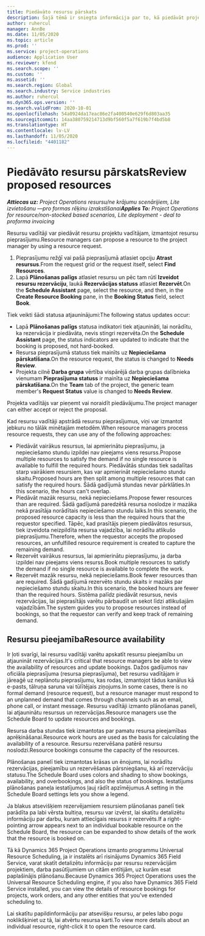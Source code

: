 ```yaml
---
title: Piedāvāto resursu pārskats
description: Šajā tēmā ir sniegta informācija par to, kā piedāvāt projekta resursus.
author: ruhercul
manager: AnnBe
ms.date: 11/05/2020
ms.topic: article
ms.prod: ''
ms.service: project-operations
audience: Application User
ms.reviewer: kfend
ms.search.scope: ''
ms.custom: ''
ms.assetid: ''
ms.search.region: Global
ms.search.industry: Service industries
ms.author: ruhercul
ms.dyn365.ops.version: ''
ms.search.validFrom: 2020-10-01
ms.openlocfilehash: 54a0924da17eac86e2fa400540e629f6d803aa35
ms.sourcegitcommit: 14aa380759214713d9bf560f5a7f619b7f4bd5b8
ms.translationtype: HT
ms.contentlocale: lv-LV
ms.lasthandoff: 11/05/2020
ms.locfileid: "4401182"
---
```

# <a name="review-proposed-resources"></a><span data-ttu-id="60146-103">Piedāvāto resursu pārskats</span><span class="sxs-lookup"><span data-stu-id="60146-103">Review proposed resources</span></span>

<span data-ttu-id="60146-104">_**Attiecas uz:** Project Operations resursu/ne krājumu scenārijiem, Lite izvietošanu —pro formas rēķinu izrakstīšanai_</span><span class="sxs-lookup"><span data-stu-id="60146-104">_**Applies To:** Project Operations for resource/non-stocked based scenarios, Lite deployment - deal to proforma invoicing_</span></span>

<span data-ttu-id="60146-105">Resursu vadītāji var piedāvāt resursu projektu vadītājam, izmantojot resursu pieprasījumu.</span><span class="sxs-lookup"><span data-stu-id="60146-105">Resource managers can propose a resource to the project manager by using a resource request.</span></span>

1. <span data-ttu-id="60146-106">Pieprasījumu režģī vai pašā pieprasījumā atlasiet opciju **Atrast resursus**.</span><span class="sxs-lookup"><span data-stu-id="60146-106">From the request grid or the request itself, select **Find Resources**.</span></span>
2. <span data-ttu-id="60146-107">Lapā **Plānošanas palīgs** atlasiet resursu un pēc tam rūtī **Izveidot resursu rezervāciju**, laukā **Rezervācijas statuss** atlasiet **Rezervēt**.</span><span class="sxs-lookup"><span data-stu-id="60146-107">On the **Schedule Assistant** page, select the resource, and then, in the **Create Resource Booking** pane, in the **Booking Status** field, select **Book**.</span></span>

<span data-ttu-id="60146-108">Tiek veikti šādi statusa atjauninājumi:</span><span class="sxs-lookup"><span data-stu-id="60146-108">The following status updates occur:</span></span>

- <span data-ttu-id="60146-109">Lapā **Plānošanas palīgs** statusa indikatori tiek atjaunināti, lai norādītu, ka rezervācija ir piedāvāta, nevis stingri rezervēta.</span><span class="sxs-lookup"><span data-stu-id="60146-109">On the **Schedule Assistant** page, the status indicators are updated to indicate that the booking is proposed, not hard-booked.</span></span>
- <span data-ttu-id="60146-110">Resursa pieprasījumā statuss tiek mainīts uz **Nepieciešama pārskatīšana**.</span><span class="sxs-lookup"><span data-stu-id="60146-110">On the resource request, the status is changed to **Needs Review**.</span></span>
- <span data-ttu-id="60146-111">Projekta cilnē **Darba grupa** vērtība vispārējā darba grupas dalībnieka vienumam **Pieprasījuma statuss** ir mainīta uz **Nepieciešama pārskatīšana**.</span><span class="sxs-lookup"><span data-stu-id="60146-111">On the **Team** tab of the project, the generic team member's **Request Status** value is changed to **Needs Review**.</span></span>

<span data-ttu-id="60146-112">Projekta vadītājs var pieņemt vai noraidīt piedāvājumu.</span><span class="sxs-lookup"><span data-stu-id="60146-112">The project manager can either accept or reject the proposal.</span></span>

<span data-ttu-id="60146-113">Kad resursu vadītāji apstrādā resursu pieprasījumus, viņi var izmantot jebkuru no tālāk minētajām metodēm.</span><span class="sxs-lookup"><span data-stu-id="60146-113">When resource managers process resource requests, they can use any of the following approaches:</span></span>

- <span data-ttu-id="60146-114">Piedāvāt vairākus resursus, lai apmierinātu pieprasījumu, ja nepieciešamo stundu izpildei nav pieejams viens resurss.</span><span class="sxs-lookup"><span data-stu-id="60146-114">Propose multiple resources to satisfy the demand if no single resource is available to fulfill the required hours.</span></span> <span data-ttu-id="60146-115">Piedāvātās stundas tiek sadalītas starp vairākiem resursiem, kas var apmierināt nepieciešamo stundu skaitu.</span><span class="sxs-lookup"><span data-stu-id="60146-115">Proposed hours are then split among multiple resources that can satisfy the required hours.</span></span> <span data-ttu-id="60146-116">Šādā gadījumā stundas nevar pārklāties.</span><span class="sxs-lookup"><span data-stu-id="60146-116">In this scenario, the hours can't overlap.</span></span>
- <span data-ttu-id="60146-117">Piedāvāt mazāk resursu, nekā nepieciešams.</span><span class="sxs-lookup"><span data-stu-id="60146-117">Propose fewer resources than are required.</span></span> <span data-ttu-id="60146-118">Šādā gadījumā paredzētā resursa noslodze ir mazāka nekā prasītāja norādītais nepieciešamo stundu laiks.</span><span class="sxs-lookup"><span data-stu-id="60146-118">In this scenario, the proposed resource capacity is less than the required hours that the requestor specified.</span></span> <span data-ttu-id="60146-119">Tāpēc, kad prasītājs pieņem piedāvātos resursus, tiek izveidota neizpildīta resursa vajadzība, lai norādītu atlikušo pieprasījumu.</span><span class="sxs-lookup"><span data-stu-id="60146-119">Therefore, when the requestor accepts the proposed resources, an unfulfilled resource requirement is created to capture the remaining demand.</span></span>
- <span data-ttu-id="60146-120">Rezervēt vairākus resursus, lai apmierinātu pieprasījumu, ja darba izpildei nav pieejams viens resurss.</span><span class="sxs-lookup"><span data-stu-id="60146-120">Book multiple resources to satisfy the demand if no single resource is available to complete the work.</span></span>
- <span data-ttu-id="60146-121">Rezervēt mazāk resursu, nekā nepieciešams.</span><span class="sxs-lookup"><span data-stu-id="60146-121">Book fewer resources than are required.</span></span> <span data-ttu-id="60146-122">Šādā gadījumā rezervēto stundu skaits ir mazāks par nepieciešamo stundu skaitu.</span><span class="sxs-lookup"><span data-stu-id="60146-122">In this scenario, the booked hours are fewer than the required hours.</span></span> <span data-ttu-id="60146-123">Sistēma palīdz piedāvāt resursus, nevis rezervācijas, lai pieprasītājs varētu pārbaudīt un sekot līdzi atlikušajām vajadzībām.</span><span class="sxs-lookup"><span data-stu-id="60146-123">The system guides you to propose resources instead of bookings, so that the requestor can verify and keep track of remaining demand.</span></span>

## <a name="resource-availability"></a><span data-ttu-id="60146-124">Resursu pieejamība</span><span class="sxs-lookup"><span data-stu-id="60146-124">Resource availability</span></span>

<span data-ttu-id="60146-125">Ir ļoti svarīgi, lai resursu vadītāji varētu apskatīt resursu pieejamību un atjaunināt rezervācijas.</span><span class="sxs-lookup"><span data-stu-id="60146-125">It's critical that resource managers be able to view the availability of resources and update bookings.</span></span> <span data-ttu-id="60146-126">Dažos gadījumos nav oficiāla pieprasījuma (resursa pieprasījuma), bet resursu vadītājam ir jāreaģē uz neplānotu pieprasījumu, kas rodas, izmantojot tādus kanālus kā e-pasts, tālruņa saruna vai tūlītējais ziņojums.</span><span class="sxs-lookup"><span data-stu-id="60146-126">In some cases, there is no formal demand (resource request), but a resource manager must respond to an unplanned demand that comes through channels such as an email, phone call, or instant message.</span></span> <span data-ttu-id="60146-127">Resursu vadītāji izmanto plānošanas paneli, lai atjauninātu resursus un rezervācijas.</span><span class="sxs-lookup"><span data-stu-id="60146-127">Resource managers use the Schedule Board to update resources and bookings.</span></span>

<span data-ttu-id="60146-128">Resursa darba stundas tiek izmantotas par pamatu resursa pieejamības aprēķināšanai.</span><span class="sxs-lookup"><span data-stu-id="60146-128">Resource work hours are used as the basis for calculating the availability of a resource.</span></span> <span data-ttu-id="60146-129">Resursu rezervēšana patērē resursu noslodzi.</span><span class="sxs-lookup"><span data-stu-id="60146-129">Resource bookings consume the capacity of the resources.</span></span>

<span data-ttu-id="60146-130">Plānošanas panelī tiek izmantotas krāsas un ēnojums, lai norādītu rezervācijas, pieejamību un rezervēšanas pārsniegšanu, kā arī rezervāciju statusu.</span><span class="sxs-lookup"><span data-stu-id="60146-130">The Schedule Board uses colors and shading to show bookings, availability, and overbookings, and also the status of bookings.</span></span> <span data-ttu-id="60146-131">Iestatījums plānošanas paneļa iestatījumos ļauj rādīt apzīmējumus.</span><span class="sxs-lookup"><span data-stu-id="60146-131">A setting in the Schedule Board settings lets you show a legend.</span></span>

<span data-ttu-id="60146-132">Ja blakus atsevišķiem rezervējamiem resursiem plānošanas panelī tiek parādīta pa labi vērsta bultiņa, resursu var izvērst, lai skatītu detalizētu informāciju par darbu, kuram attiecīgais resurss ir rezervēts.</span><span class="sxs-lookup"><span data-stu-id="60146-132">If a right-pointing arrow appears next to an individual bookable resource on the Schedule Board, the resource can be expanded to show details of the work that the resource is booked on.</span></span>

<span data-ttu-id="60146-133">Tā kā Dynamics 365 Project Operations izmanto programmu Universal Resource Scheduling, ja ir instalēts arī risinājums Dynamics 365 Field Service, varat skatīt detalizētu informāciju par resursu rezervācijām projektiem, darba pasūtījumiem un citām entītijām, uz kurām esat paplašinājis plānošanu.</span><span class="sxs-lookup"><span data-stu-id="60146-133">Because Dynamics 365 Project Operations uses the Universal Resource Scheduling engine, if you also have Dynamics 365 Field Service installed, you can view the details of resource bookings for projects, work orders, and any other entities that you've extended scheduling to.</span></span>

<span data-ttu-id="60146-134">Lai skatītu papildinformāciju par atsevišķu resursu, ar peles labo pogu noklikšķiniet uz tā, lai atvērtu resursa karti.</span><span class="sxs-lookup"><span data-stu-id="60146-134">To view more details about an individual resource, right-click it to open the resource card.</span></span>

